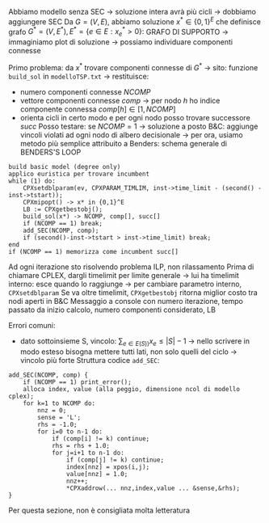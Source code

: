 Abbiamo modello senza SEC -> soluzione intera avrà più cicli -> dobbiamo aggiungere SEC
Da $G=(V,E)$, abbiamo soluzione $x^*\in\{0,1\}^E$ che definisce grafo $G^*=(V,E^*), E^*=\{e\in E:x^*_e>0\}$: GRAFO DI SUPPORTO -> immaginiamo plot di soluzione -> possiamo individuare componenti connesse

Primo problema: da $x^*$ trovare componenti connesse di $G^*$ -> sito: funzione $\texttt{build\_sol}$ in $\texttt{modelloTSP.txt}$ -> restituisce:
- numero componenti connesse $NCOMP$
- vettore componenti connesse $comp$ -> per nodo $h$ ho indice componente connessa $comp[h]\in[1,NCOMP]$
- orienta cicli in certo modo e per ogni nodo posso trovare successore $succ$
Posso testare: se $NCOMP=1$ -> soluzione a posto
B&C: aggiunge vincoli violati ad ogni nodo di albero decisionale -> per ora, usiamo metodo più semplice attribuito a Benders: schema generale di BENDERS'S LOOP
```
build basic model (degree only)
applico euristica per trovare incumbent
while (1) do:
	CPXsetdblparam(ev, CPXPARAM_TIMLIM, inst->time_limit - (second() - inst->tstart));
	CPXmipopt() -> x* in {0,1}^E
	LB := CPXgetbestobj();
	build_sol(x*) -> NCOMP, comp[], succ[]
	if (NCOMP == 1) break;
	add_SEC(NCOMP, comp);
	if (second()-inst->tstart > inst->time_limit) break;
end
if (NCOMP == 1) memorizza come incumbent succ[]
```
Ad ogni iterazione sto risolvendo problema ILP, non rilassamento
Prima di chiamare CPLEX, dargli timelimit per limite generale -> lui ha timelimit interno: esce quando lo raggiunge -> per cambiare parametro interno, $\texttt{CPXsetdblparam}$
Se va oltre timelimit, $\texttt{CPXgetbestobj}$ ritorna miglior costo tra nodi aperti in B&C
Messaggio a console con numero iterazione, tempo passato da inizio calcolo, numero componenti considerato, LB

Errori comuni:
- dato sottoinsieme S, vincolo: $\sum_{e\in E(S))}x_e\leq|S|-1$ -> nello scrivere in modo esteso bisogna mettere tutti lati, non solo quelli del ciclo -> vincolo più forte
Struttura codice $\texttt{add\_SEC}$:
```
add_SEC(NCOMP, comp) {
	if (NCOMP == 1) print_error();
	alloca index, value (alla peggio, dimensione ncol di modello cplex);
	for k=1 to NCOMP do:
		nnz = 0;
		sense = 'L';
		rhs = -1.0;
		for i=0 to n-1 do:
			if (comp[i] != k) continue;
			rhs = rhs + 1.0;
			for j=i+1 to n-1 do:
				if (comp[j] != k) continue;
				index[nnz] = xpos(i,j);
				value[nnz] = 1.0;
				nnz++;
				*CPXaddrow(... nnz,index,value ... &sense,&rhs);
}
```
Per questa sezione, non è consigliata molta letteratura